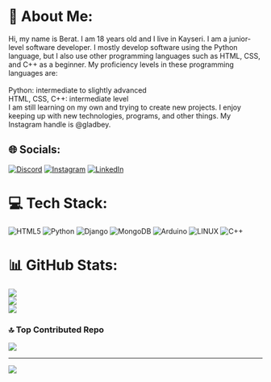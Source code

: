 # 💫 About Me:
Hi, my name is Berat. I am 18 years old and I live in Kayseri. I am a junior-level software developer. I mostly develop software using the Python language, but I also use other programming languages such as HTML, CSS, and C++ as a beginner. My proficiency levels in these programming languages are:<br><br>Python: intermediate to slightly advanced<br>HTML, CSS, C++: intermediate level<br>I am still learning on my own and trying to create new projects. I enjoy keeping up with new technologies, programs, and other things. My Instagram handle is @gladbey.


## 🌐 Socials:
[![Discord](https://img.shields.io/badge/Discord-%237289DA.svg?logo=discord&logoColor=white)](https://discord.gg/glad#1899) [![Instagram](https://img.shields.io/badge/Instagram-%23E4405F.svg?logo=Instagram&logoColor=white)](https://instagram.com/@gladbey) [![LinkedIn](https://img.shields.io/badge/LinkedIn-%230077B5.svg?logo=linkedin&logoColor=white)](https://www.linkedin.com/in/berat-karaca-9b770223b/) 

# 💻 Tech Stack:
![HTML5](https://img.shields.io/badge/html5-%23E34F26.svg?style=for-the-badge&logo=html5&logoColor=white) ![Python](https://img.shields.io/badge/python-3670A0?style=for-the-badge&logo=python&logoColor=ffdd54) ![Django](https://img.shields.io/badge/django-%23092E20.svg?style=for-the-badge&logo=django&logoColor=white) ![MongoDB](https://img.shields.io/badge/MongoDB-%234ea94b.svg?style=for-the-badge&logo=mongodb&logoColor=white) ![Arduino](https://img.shields.io/badge/-Arduino-00979D?style=for-the-badge&logo=Arduino&logoColor=white) ![LINUX](https://img.shields.io/badge/Linux-FCC624?style=for-the-badge&logo=linux&logoColor=black) ![C++](https://img.shields.io/badge/c++-%2300599C.svg?style=for-the-badge&logo=c%2B%2B&logoColor=white)
# 📊 GitHub Stats:
![](https://github-readme-stats.vercel.app/api?username=berka38&theme=midnight-purple&hide_border=false&include_all_commits=false&count_private=false)<br/>
![](https://github-readme-streak-stats.herokuapp.com/?user=berka38&theme=midnight-purple&hide_border=false)<br/>
![](https://github-readme-stats.vercel.app/api/top-langs/?username=berka38&theme=midnight-purple&hide_border=false&include_all_commits=false&count_private=false&layout=compact)

### 🔝 Top Contributed Repo
![](https://github-contributor-stats.vercel.app/api?username=berka38&limit=5&theme=dark&combine_all_yearly_contributions=true)

---
[![](https://visitcount.itsvg.in/api?id=berka38&icon=0&color=0)](https://visitcount.itsvg.in)

<!-- Proudly created with GPRM ( https://gprm.itsvg.in ) -->
